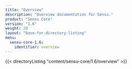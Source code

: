 ```yaml
---
title: "Overview"
description: "Overview documentation for Sensu."
product: "Sensu Core"
version: "1.6"
weight: 20
layout: "base-for-directory-listing"
menu:
  sensu-core-1.6:
    identifier: overview
---
```


{{< directoryListing "content/sensu-core/1.6/overview" >}}
